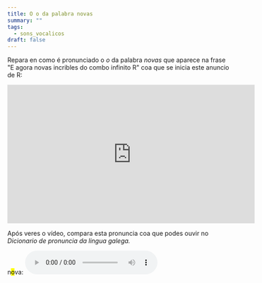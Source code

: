 ```yaml
---
title: O o da palabra novas
summary: ""
tags:
  - sons_vocalicos
draft: false
---
```

Repara en como é pronunciado o *o* da palabra *novas* que aparece na frase  "E agora novas incribles do combo infinito R" coa que se inicia este anuncio de R:

<iframe width="560" height="315" src="https://www.youtube.com/embed/RpPGazYxcUc" title="YouTube video player" frameborder="0" allow="accelerometer; autoplay; clipboard-write; encrypted-media; gyroscope; picture-in-picture; web-share" allowfullscreen></iframe>

Após veres o vídeo, compara esta pronuncia coa que podes ouvir no *Dicionario de pronuncia da lingua galega.* 

n<mark>o</mark>va: <audio src="https://ilg.usc.es/pronuncia/mp3/n/956.mp3" controls></audio>[](https://ilg.usc.es/pronuncia/?pq=&q=nova&l=1&c%5B%5D=0)